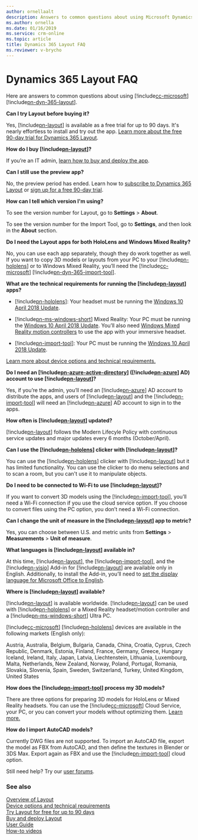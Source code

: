```yaml
---
author: ornellaalt
description: Answers to common questions about using Microsoft Dynamics 365 Layout
ms.author: ornella
ms.date: 01/16/2019
ms.service: crm-online
ms.topic: article
title: Dynamics 365 Layout FAQ
ms.reviewer: v-brycho
---
```


# Dynamics 365 Layout FAQ

Here are answers to common questions about using [!include[cc-microsoft](../includes/cc-microsoft.md)] [!include[pn-dyn-365-layout](../includes/pn-dyn-365-layout.md)].

**Can I try Layout before buying it?**

Yes, [!include[pn-layout](../includes/pn-layout.md)] is available as a free trial for up to 90 days. It's nearly effortless to install and try out the app. [Learn more about the free 90-day trial for Dynamics 365 Layout](try-layout-free.md).

**How do I buy [!include[pn-layout](../includes/pn-layout.md)]?**  

If you’re an IT admin, [learn how to buy and deploy the app](buy-and-deploy-layout.md). 

**Can I still use the preview app?**

No, the preview period has ended. Learn how to [subscribe to Dynamics 365 Layout](../licensing/buy-and-deploy.md) or [sign up for a free 90-day trial](try-layout-free.md). 

**How can I tell which version I'm using?**

To see the version number for Layout, go to **Settings** > **About**.

To see the version number for the Import Tool, go to **Settings**, and then look in the **About** section.

**Do I need the Layout apps for both HoloLens and Windows Mixed Reality?**

No, you can use each app separately, though they do work together as well. If
you want to copy 3D models or layouts from your PC to your [!include[pn-hololens](../includes/pn-hololens.md)] or to
Windows Mixed Reality, you’ll need the [!include[cc-microsoft](../includes/cc-microsoft.md)] [!include[pn-dyn-365-import-tool](../includes/pn-dyn-365-import-tool.md)].

**What are the technical requirements for running the [!include[pn-layout](../includes/pn-layout.md)] apps?**

-   [!include[pn-hololens](../includes/pn-hololens.md)]: Your headset must be running the [Windows 10 April 2018
    Update](https://support.microsoft.com/en-us/help/12643). 

-   [!include[pn-ms-windows-short](../includes/pn-ms-windows-short.md)] Mixed Reality: Your PC must be running the [Windows 10 April 2018
    Update](https://support.microsoft.com/en-us/help/4028685). You’ll also need
    [Windows Mixed Reality motion
    controllers](https://support.microsoft.com/en-us/help/4040517) to use the
    app with your immersive headset.

-   [!include[pn-import-tool](../includes/pn-import-tool.md)]: Your PC must be running the [Windows 10 April 2018
    Update](https://support.microsoft.com/en-us/help/4028685).

[Learn more about device options and technical requirements.](requirements.md)

**Do I need an [!include[pn-azure-active-directory](../includes/pn-azure-active-directory.md)] ([!include[pn-azure](../includes/pn-azure.md)] AD) account to use [!include[pn-layout](../includes/pn-layout.md)]?**

Yes, if you’re the admin, you’ll need an [!include[pn-azure](../includes/pn-azure.md)] AD account to distribute the
apps, and users of [!include[pn-layout](../includes/pn-layout.md)] and the [!include[pn-import-tool](../includes/pn-import-tool.md)] will need an [!include[pn-azure](../includes/pn-azure.md)] AD account to
sign in to the apps.

**How often is [!include[pn-layout](../includes/pn-layout.md)] updated?**

[!include[pn-layout](../includes/pn-layout.md)] follows the Modern Lifecyle Policy with continuous service updates and major updates every 6 months (October/April). 


**Can I use the [!include[pn-hololens](../includes/pn-hololens.md)] clicker with [!include[pn-layout](../includes/pn-layout.md)]?**

You can use the [!include[pn-hololens](../includes/pn-hololens.md)] clicker with [!include[pn-layout](../includes/pn-layout.md)] but it has limited functionality. You can use the clicker to do menu selections and to scan a room, but you can't use it to manipulate objects.

**Do I need to be connected to Wi-Fi to use [!include[pn-layout](../includes/pn-layout.md)]?**

If you want to convert 3D models using the [!include[pn-import-tool](../includes/pn-import-tool.md)], you’ll need a Wi-Fi
connection if you use the cloud service option. If you choose to convert files
using the PC option, you don’t need a Wi-Fi connection.

**Can I change the unit of measure in the [!include[pn-layout](../includes/pn-layout.md)] app to metric?**

Yes, you can choose between U.S. and metric units from **Settings** \>
**Measurements** \> **Unit of measure**.

**What languages is [!include[pn-layout](../includes/pn-layout.md)] available in?**

At this time, [!include[pn-layout](../includes/pn-layout.md)], the [!include[pn-import-tool](../includes/pn-import-tool.md)], and the [!include[pn-visio](../includes/pn-visio.md)] Add-in for [!include[pn-layout](../includes/pn-layout.md)] are
available only in English. Additionally, to install the Add-in, you’ll need to
[set the display language for Microsoft Office to
English](https://support.office.com/article/add-an-editing-language-or-set-language-preferences-in-office-663d9d94-ca99-4a0d-973e-7c4a6b8a827d).

**Where is [!include[pn-layout](../includes/pn-layout.md)] available?**

[!include[pn-layout](../includes/pn-layout.md)] is available worldwide. [!include[pn-layout](../includes/pn-layout.md)] can be used with [!include[pn-hololens](../includes/pn-hololens.md)] or a Mixed Reality headset/motion controller and a [!include[pn-ms-windows-short](../includes/pn-ms-windows-short.md)] Ultra PC.

[!include[cc-microsoft](../includes/cc-microsoft.md)] [!include[pn-hololens](../includes/pn-hololens.md)] devices are available in the following markets (English only):

Austria, Australia, Belgium, Bulgaria, Canada, China, Croatia, Cyprus, Czech Republic, Denmark, Estonia, Finland, France, Germany, Greece, Hungary Iceland, Ireland, Italy, Japan, Latvia, Liechtenstein, Lithuania, Luxembourg, Malta, Netherlands, New Zealand, Norway, Poland, Portugal, Romania, Slovakia, Slovenia, Spain, Sweden, Switzerland, Turkey, United Kingdom, United States

**How does the [!include[pn-import-tool](../includes/pn-import-tool.md)] process my 3D models?**

There are three options for preparing 3D models for HoloLens or Mixed Reality headsets. You can use the [!include[cc-microsoft](../includes/cc-microsoft.md)] Cloud Service, your PC, or you can convert your models without optimizing them. [Learn more.](user-guide.md#file-types-and-guidelines)

**How do I import AutoCAD models?**

Currently DWG files are not supported. To import an AutoCAD file, export the
model as FBX from AutoCAD, and then define the textures in Blender or 3DS Max.
Export again as FBX and use the [!include[pn-import-tool](../includes/pn-import-tool.md)] cloud option.

Still need help? Try our [user forums](https://community.dynamics.com/365/layout).

### See also
[Overview of Layout](index.md)<br/>
[Device options and technical requirements](requirements.md)<br/>
[Try Layout for free for up to 90 days](try-layout-free.md)<br/>
[Buy and deploy Layout](buy-and-deploy-layout.md)<br/>
[User Guide](user-guide.md)<br/>
[How-to videos](https://go.microsoft.com/fwlink/p/?linkid=2021489)<br/>

